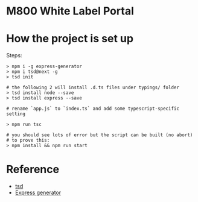 # M800 White Label Portal

How the project is set up
============

Steps:

```
> npm i -g express-generator
> npm i tsd@next -g
> tsd init

# the following 2 will install .d.ts files under typings/ folder
> tsd install node --save
> tsd install express --save

# rename `app.js` to `index.ts` and add some typescript-specific setting

> npm run tsc

# you should see lots of error but the script can be built (no abort)
# to prove this:
> npm install && npm run start
```

Reference
============
* [tsd](https://github.com/DefinitelyTyped/tsd)
* [Express generator](http://expressjs.com/starter/generator.html)
